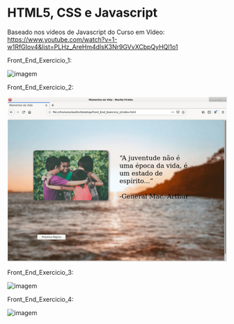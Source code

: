 # HTML5, CSS e Javascript

Baseado nos vídeos de Javascript do Curso em Vídeo:
https://www.youtube.com/watch?v=1-w1RfGIov4&list=PLHz_AreHm4dlsK3Nr9GVvXCbpQyHQl1o1

Front_End_Exercicio_1:
   
![imagem](https://github.com/Sckoofer/HTML_CSS_Javascript/blob/main/Front_End_Exercicio_1/gif_ex1.gif)


Front_End_Exercicio_2:


![imagem](https://github.com/Sckoofer/HTML_CSS_Javascript-IntroducaoAoJavascript/blob/main/Front_End_Exercicio_2/gif_ex2.gif)


Front_End_Exercicio_3:


![imagem](https://github.com/Sckoofer/HTML_CSS_Javascript/blob/main/Front_End_Exercicio_3/HTML_CSS_Javascript_exercicio_3.png)


Front_End_Exercicio_4:


![imagem](https://github.com/Sckoofer/HTML_CSS_Javascript/blob/main/Front_End_Exercicio_4/HTML_CSS_Javascript_exercicio_4.gif)
